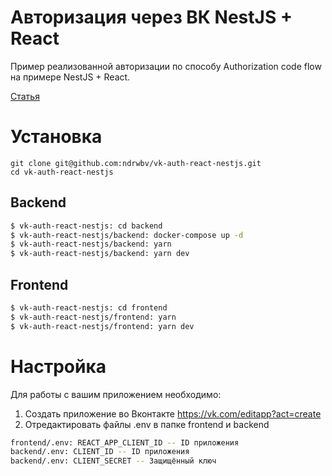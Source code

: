 # Авторизация через ВК NestJS + React

Пример реализованной авторизации по способу Authorization code flow на примере NestJS + React.

[Статья](https://medium.com/@ndrwbv/%D0%B0%D0%B2%D1%82%D0%BE%D1%80%D0%B8%D0%B7%D0%B0%D1%86%D0%B8%D1%8F-%D1%87%D0%B5%D1%80%D0%B5%D0%B7-%D0%B2%D0%BA-nestjs-react-797ff4e36154)

# Установка

```
git clone git@github.com:ndrwbv/vk-auth-react-nestjs.git
cd vk-auth-react-nestjs
```

## Backend

```bash
$ vk-auth-react-nestjs: cd backend
$ vk-auth-react-nestjs/backend: docker-compose up -d
$ vk-auth-react-nestjs/backend: yarn
$ vk-auth-react-nestjs/backend: yarn dev
```

## Frontend

```bash
$ vk-auth-react-nestjs: cd frontend
$ vk-auth-react-nestjs/frontend: yarn
$ vk-auth-react-nestjs/frontend: yarn dev
```

# Настройка

Для работы с вашим приложением необходимо:

1. Создать приложение во Вконтакте https://vk.com/editapp?act=create
2. Отредактировать файлы .env в папке frontend и backend

```bash
frontend/.env: REACT_APP_CLIENT_ID -- ID приложения
backend/.env: CLIENT_ID -- ID приложения
backend/.env: CLIENT_SECRET -- Защищённый ключ
```
